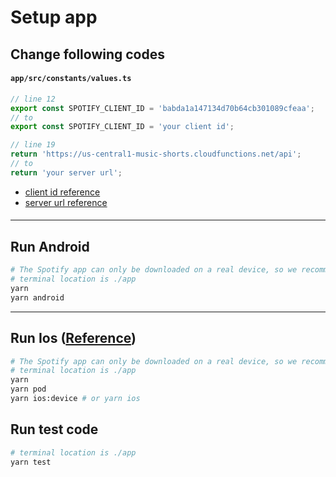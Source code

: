 # Setup app
## Change following codes
#### `app/src/constants/values.ts`
```ts
// line 12
export const SPOTIFY_CLIENT_ID = 'babda1a147134d70b64cb301089cfeaa';
// to 
export const SPOTIFY_CLIENT_ID = 'your client id';

// line 19
return 'https://us-central1-music-shorts.cloudfunctions.net/api';
// to
return 'your server url';
```
- [client id reference](./spotify-developer.md#copy-client-id--secret-key)
- [server url reference](./functions.md#get-server-url)
#### 

--- 

## Run Android
```bash
# The Spotify app can only be downloaded on a real device, so we recommend running it on a real device.
# terminal location is ./app
yarn
yarn android
```

--- 

## Run Ios ([Reference](https://stackoverflow.com/questions/38495793/run-react-native-application-on-ios-device-directly-from-command-line))
```bash
# The Spotify app can only be downloaded on a real device, so we recommend running it on a real device.
# terminal location is ./app
yarn
yarn pod
yarn ios:device # or yarn ios
```

## Run test code
```bash
# terminal location is ./app
yarn test
```
